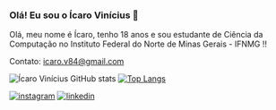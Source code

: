 ### Olá! Eu sou o Ícaro Vinícius 👋

Olá, meu nome é Ícaro, tenho 18 anos e sou estudante de Ciência da Computação no Instituto Federal do Norte de Minas Gerais - IFNMG !!

Contato: icaro.v84@gmail.com

![Ícaro Vinícius GitHub stats](https://github-readme-stats.vercel.app/api?username=icaroivcd&show_icons=true&theme=onedark) 
[![Top Langs](https://github-readme-stats.vercel.app/api/top-langs/?username=icaroivcd&theme=ondeark)](https://github.com/anuraghazra/github-readme-stats)

[![instagram](https://img.shields.io/badge/Instagram-E4405F?style=for-the-badge&logo=instagram&logoColor=white)](https://www.instagram.com/icaroviniciuscd/)
[![linkedin](https://img.shields.io/badge/LinkedIn-0077B5?style=for-the-badge&logo=linkedin&logoColor=white)](https://www.linkedin.com/in/ícaro-vinícius-8b1975232/)

